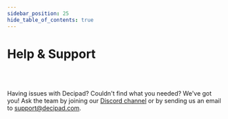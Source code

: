 ```yaml
---
sidebar_position: 25
hide_table_of_contents: true
---
```


# Help & Support

<br></br>

Having issues with Decipad? Couldn't find what you needed? We've got you! Ask the team by joining our <a href="https://discord.com/invite/HwDMqwbGmc">Discord channel</a> or by sending us an email to support@decipad.com.
